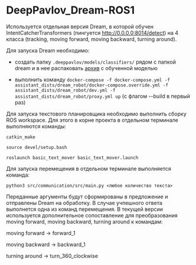 # DeepPavlov_Dream-ROS1

Используется отдельная версия Dream, в которой обучен IntentCatcherTransformers (пингуется http://0.0.0.0:8014/detect)  на 4 класса (tracking, moving forward, moving backward, turning around).

Для запуска Dream необходимо:

- создать папку `.deeppavlov/models/classifiers/` рядом с папкой dream и в нее распаковать [архив](https://drive.google.com/file/d/1Hbb54iePhfYihfiTqWOfUrvMed9zGWxZ/view?usp=sharing) с обученной моделью

- выполнить команду  `docker-compose -f docker-compose.yml -f assistant_dists/dream_robot/docker-compose.override.yml -f assistant_dists/dream_robot/dev.yml -f assistant_dists/dream_robot/proxy.yml up`
(с флагом --build в первый раз)

Для запуска текстового планировщика необходимо выполнить сборку ROS workspace. Для этого в корне проекта в отдельном терминале выполняются команды:

`catkin_make`

`source devel/setup.bash`

`roslaunch basic_text_mover basic_text_mover.launch`  

Для запуска перемещения в отдельном терминале выполняется команда:

`python3 src/communication/src/main.py <любое количество текста>`

Переданные аргументы будут сформированы в предложение и отправлены Dream на обработку. В случае учпешного ответа выполнется одна из команд перемещения. В текущей версии используется дополнительное сопоставление для преобразования moving forward, moving backward, turning around к командам:

moving forward -> forward_1

moving backward -> backward_1

turning around -> turn_360_clockwise
